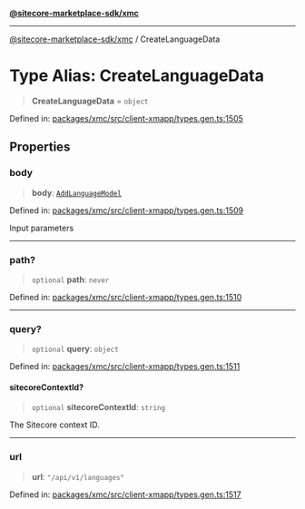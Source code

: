 [**@sitecore-marketplace-sdk/xmc**](../README.md)

***

[@sitecore-marketplace-sdk/xmc](../README.md) / CreateLanguageData

# Type Alias: CreateLanguageData

> **CreateLanguageData** = `object`

Defined in: [packages/xmc/src/client-xmapp/types.gen.ts:1505](https://github.com/Sitecore/sitecore-marketplace-sdk/blob/af886e6134b8d1079ef5b8ef70b7eb2f1d9c8aeb/packages/xmc/src/client-xmapp/types.gen.ts#L1505)

## Properties

### body

> **body**: [`AddLanguageModel`](AddLanguageModel.md)

Defined in: [packages/xmc/src/client-xmapp/types.gen.ts:1509](https://github.com/Sitecore/sitecore-marketplace-sdk/blob/af886e6134b8d1079ef5b8ef70b7eb2f1d9c8aeb/packages/xmc/src/client-xmapp/types.gen.ts#L1509)

Input parameters

***

### path?

> `optional` **path**: `never`

Defined in: [packages/xmc/src/client-xmapp/types.gen.ts:1510](https://github.com/Sitecore/sitecore-marketplace-sdk/blob/af886e6134b8d1079ef5b8ef70b7eb2f1d9c8aeb/packages/xmc/src/client-xmapp/types.gen.ts#L1510)

***

### query?

> `optional` **query**: `object`

Defined in: [packages/xmc/src/client-xmapp/types.gen.ts:1511](https://github.com/Sitecore/sitecore-marketplace-sdk/blob/af886e6134b8d1079ef5b8ef70b7eb2f1d9c8aeb/packages/xmc/src/client-xmapp/types.gen.ts#L1511)

#### sitecoreContextId?

> `optional` **sitecoreContextId**: `string`

The Sitecore context ID.

***

### url

> **url**: `"/api/v1/languages"`

Defined in: [packages/xmc/src/client-xmapp/types.gen.ts:1517](https://github.com/Sitecore/sitecore-marketplace-sdk/blob/af886e6134b8d1079ef5b8ef70b7eb2f1d9c8aeb/packages/xmc/src/client-xmapp/types.gen.ts#L1517)
